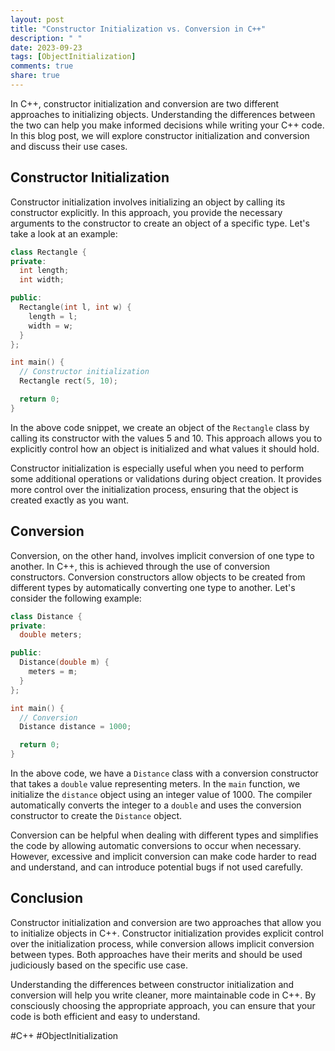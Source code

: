 ```yaml
---
layout: post
title: "Constructor Initialization vs. Conversion in C++"
description: " "
date: 2023-09-23
tags: [ObjectInitialization]
comments: true
share: true
---
```


In C++, constructor initialization and conversion are two different approaches to initializing objects. Understanding the differences between the two can help you make informed decisions while writing your C++ code. In this blog post, we will explore constructor initialization and conversion and discuss their use cases.

## Constructor Initialization

Constructor initialization involves initializing an object by calling its constructor explicitly. In this approach, you provide the necessary arguments to the constructor to create an object of a specific type. Let's take a look at an example:

```cpp
class Rectangle {
private:
  int length;
  int width;

public:
  Rectangle(int l, int w) {
    length = l;
    width = w;
  }
};

int main() {
  // Constructor initialization
  Rectangle rect(5, 10);

  return 0;
}
```

In the above code snippet, we create an object of the `Rectangle` class by calling its constructor with the values 5 and 10. This approach allows you to explicitly control how an object is initialized and what values it should hold.

Constructor initialization is especially useful when you need to perform some additional operations or validations during object creation. It provides more control over the initialization process, ensuring that the object is created exactly as you want.

## Conversion

Conversion, on the other hand, involves implicit conversion of one type to another. In C++, this is achieved through the use of conversion constructors. Conversion constructors allow objects to be created from different types by automatically converting one type to another. Let's consider the following example:

```cpp
class Distance {
private:
  double meters;

public:
  Distance(double m) {
    meters = m;
  }
};

int main() {
  // Conversion
  Distance distance = 1000;

  return 0;
}
```

In the above code, we have a `Distance` class with a conversion constructor that takes a `double` value representing meters. In the `main` function, we initialize the `distance` object using an integer value of 1000. The compiler automatically converts the integer to a `double` and uses the conversion constructor to create the `Distance` object.

Conversion can be helpful when dealing with different types and simplifies the code by allowing automatic conversions to occur when necessary. However, excessive and implicit conversion can make code harder to read and understand, and can introduce potential bugs if not used carefully.

## Conclusion

Constructor initialization and conversion are two approaches that allow you to initialize objects in C++. Constructor initialization provides explicit control over the initialization process, while conversion allows implicit conversion between types. Both approaches have their merits and should be used judiciously based on the specific use case.

Understanding the differences between constructor initialization and conversion will help you write cleaner, more maintainable code in C++. By consciously choosing the appropriate approach, you can ensure that your code is both efficient and easy to understand.

#C++ #ObjectInitialization